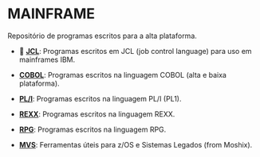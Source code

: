 # MAINFRAME

Repositório de programas escritos para a alta plataforma. 
<br />

* 📂 **[JCL](https://github.com/fermyno/mainframe/tree/main/JCL)**: Programas escritos em JCL (job control language) para uso em mainframes IBM.  

* **[COBOL](https://github.com/fermyno/mainframe/tree/main/COBOL)**: Programas escritos na linguagem COBOL (alta e baixa plataforma).  

* **[PL/I](https://github.com/fermyno/mainframe/tree/main/PLI)**: Programas escritos na linguagem PL/I (PL1).
  
* **[REXX](https://github.com/fermyno/mainframe/tree/main/REXX)**: Programas escritos na linguagem REXX.  

* **[RPG](https://github.com/fermyno/mainframe/tree/main/RPG)**: Programas escritos na linguagem RPG.  

* **[MVS](https://github.com/fermyno/mvs)**: Ferramentas úteis para z/OS e Sistemas Legados (from Moshix).  

